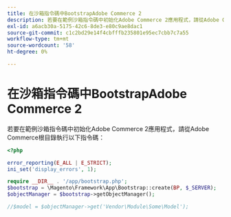 ```yaml
---
title: 在沙箱指令碼中BootstrapAdobe Commerce 2
description: 若要在範例沙箱指令碼中初始化Adobe Commerce 2應用程式，請從Adobe Commerce根目錄執行以下指令碼：
exl-id: a6acb30a-5175-42c6-8de3-e80c9ae8dac1
source-git-commit: c1c2bd29e14f4cbfffb235801e95ec7cbb7c7a55
workflow-type: tm+mt
source-wordcount: '58'
ht-degree: 0%

---
```


# 在沙箱指令碼中BootstrapAdobe Commerce 2

若要在範例沙箱指令碼中初始化Adobe Commerce 2應用程式，請從Adobe Commerce根目錄執行以下指令碼：

```php
<?php

error_reporting(E_ALL | E_STRICT);
ini_set('display_errors', 1);

require __DIR__ . '/app/bootstrap.php';
$bootstrap = \Magento\Framework\App\Bootstrap::create(BP, $_SERVER);
$objectManager = $bootstrap->getObjectManager();

//$model = $objectManager->get('Vendor\Module\Some\Model');
```
